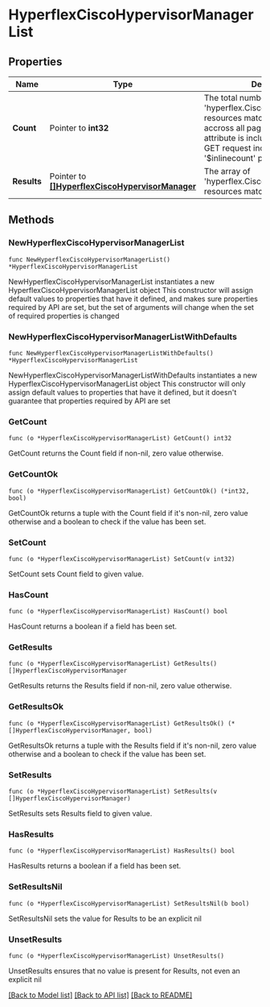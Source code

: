# HyperflexCiscoHypervisorManagerList

## Properties

Name | Type | Description | Notes
------------ | ------------- | ------------- | -------------
**Count** | Pointer to **int32** | The total number of &#39;hyperflex.CiscoHypervisorManager&#39; resources matching the request, accross all pages. The &#39;Count&#39; attribute is included when the HTTP GET request includes the &#39;$inlinecount&#39; parameter. | [optional] 
**Results** | Pointer to [**[]HyperflexCiscoHypervisorManager**](HyperflexCiscoHypervisorManager.md) | The array of &#39;hyperflex.CiscoHypervisorManager&#39; resources matching the request. | [optional] 

## Methods

### NewHyperflexCiscoHypervisorManagerList

`func NewHyperflexCiscoHypervisorManagerList() *HyperflexCiscoHypervisorManagerList`

NewHyperflexCiscoHypervisorManagerList instantiates a new HyperflexCiscoHypervisorManagerList object
This constructor will assign default values to properties that have it defined,
and makes sure properties required by API are set, but the set of arguments
will change when the set of required properties is changed

### NewHyperflexCiscoHypervisorManagerListWithDefaults

`func NewHyperflexCiscoHypervisorManagerListWithDefaults() *HyperflexCiscoHypervisorManagerList`

NewHyperflexCiscoHypervisorManagerListWithDefaults instantiates a new HyperflexCiscoHypervisorManagerList object
This constructor will only assign default values to properties that have it defined,
but it doesn't guarantee that properties required by API are set

### GetCount

`func (o *HyperflexCiscoHypervisorManagerList) GetCount() int32`

GetCount returns the Count field if non-nil, zero value otherwise.

### GetCountOk

`func (o *HyperflexCiscoHypervisorManagerList) GetCountOk() (*int32, bool)`

GetCountOk returns a tuple with the Count field if it's non-nil, zero value otherwise
and a boolean to check if the value has been set.

### SetCount

`func (o *HyperflexCiscoHypervisorManagerList) SetCount(v int32)`

SetCount sets Count field to given value.

### HasCount

`func (o *HyperflexCiscoHypervisorManagerList) HasCount() bool`

HasCount returns a boolean if a field has been set.

### GetResults

`func (o *HyperflexCiscoHypervisorManagerList) GetResults() []HyperflexCiscoHypervisorManager`

GetResults returns the Results field if non-nil, zero value otherwise.

### GetResultsOk

`func (o *HyperflexCiscoHypervisorManagerList) GetResultsOk() (*[]HyperflexCiscoHypervisorManager, bool)`

GetResultsOk returns a tuple with the Results field if it's non-nil, zero value otherwise
and a boolean to check if the value has been set.

### SetResults

`func (o *HyperflexCiscoHypervisorManagerList) SetResults(v []HyperflexCiscoHypervisorManager)`

SetResults sets Results field to given value.

### HasResults

`func (o *HyperflexCiscoHypervisorManagerList) HasResults() bool`

HasResults returns a boolean if a field has been set.

### SetResultsNil

`func (o *HyperflexCiscoHypervisorManagerList) SetResultsNil(b bool)`

 SetResultsNil sets the value for Results to be an explicit nil

### UnsetResults
`func (o *HyperflexCiscoHypervisorManagerList) UnsetResults()`

UnsetResults ensures that no value is present for Results, not even an explicit nil

[[Back to Model list]](../README.md#documentation-for-models) [[Back to API list]](../README.md#documentation-for-api-endpoints) [[Back to README]](../README.md)


